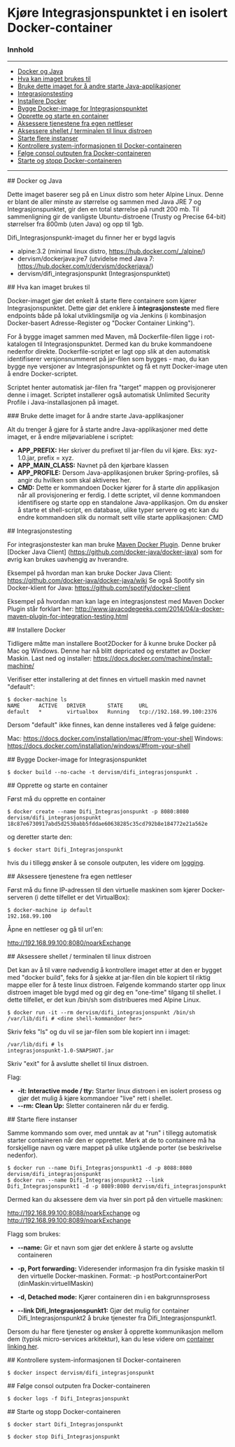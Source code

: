 # Kjøre Integrasjonspunktet i en isolert Docker-container

### Innhold
---

+ [Docker og Java](#about)
+ [Hva kan imaget brukes til](#bruk)
+ [Bruke dette imaget for å andre starte Java-applikasjoner](#andrejavaapps)
+ [Integrasjonstesting](#integrasjonstest)
+ [Installere Docker](#installeredocker)
+ [Bygge Docker-image for Integrasjonspunktet](#byggeimage)
+ [Opprette og starte en container](#opprettecontainer)
+ [Aksessere tjenestene fra egen nettleser](#nettleseraksess)
+ [Aksessere shellet / terminalen til linux distroen](#shelltilgang)
+ [Starte flere instanser](#flereinstanser)
+ [Kontrollere system-informasjonen til Docker-containeren](#inspect)
+ [Følge consol outputen fra Docker-containeren](#logging)
+ [Starte og stopp Docker-containeren](#startstopp)

---

<a name="about">
## Docker og Java

Dette imaget baserer seg på en Linux distro som heter Alpine Linux. Denne er blant de aller minste av størrelse 
og sammen med Java JRE 7 og Integrasjonspunktet, gir den en total størrelse på rundt 200 mb. Til sammenligning 
gir de vanligste Ubuntu-distroene (Trusty og Precise 64-bit) størrelser fra 800mb (uten Java) og opp til 1gb.

Difi_Integrasjonspunkt-imaget du finner her er bygd lagvis

- alpine:3.2 (minimal linux distro, https://hub.docker.com/_/alpine/)
- dervism/dockerjava:jre7 (utvidelse med Java 7: https://hub.docker.com/r/dervism/dockerjava/)
- dervism/difi_integrasjonspunkt (Integrasjonspunktet)

<a name="bruk">
## Hva kan imaget brukes til

Docker-imaget gjør det enkelt å starte flere containere som kjører Integrasjonspunktet. Dette gjør det enklere å 
**integrasjonsteste** med flere endpoints både på lokal utviklingsmiljø og via Jenkins (i kombinasjon Docker-basert 
Adresse-Register og "Docker Container Linking").

For å bygge imaget sammen med Maven, må Dockerfile-filen ligge i rot-katalogen til Integrasjonspunktet. Dermed 
kan du bruke kommandoene nedenfor direkte. Dockerfile-scriptet er lagt opp slik at den automatisk identifiserer 
versjonsnummeret på jar-filen som bygges - mao, du kan bygge nye versjoner av Integrasjonspunktet og få et nytt 
Docker-image uten å endre Docker-scriptet. 

Scriptet henter automatisk jar-filen fra "target" mappen og 
provisjonerer denne i imaget. Scriptet installerer også automatisk Unlimited Security Profile i Java-installasjonen 
på imaget.

<a name="andrejavaapps">
### Bruke dette imaget for å andre starte Java-applikasjoner

Alt du trenger å gjøre for å starte andre Java-applikasjoner med dette imaget, er å endre miljøvariablene i scriptet:

- **APP_PREFIX:** Her skriver du prefixet til jar-filen du vil kjøre. Eks: xyz-1.0.jar, prefix = xyz.
- **APP_MAIN_CLASS:** Navnet på den kjørbare klassen
- **APP_PROFILE:** Dersom Java-applikasjonen bruker Spring-profiles, så angir du hvilken som skal aktiveres her.
- **CMD:** Dette er kommandoen Docker kjører for å starte *din* applikasjon når all provisjonering er ferdig. I dette scriptet, 
vil denne kommandoen identifisere og starte opp en standalone Java-applikasjon. Om du ønsker å starte et shell-script, 
en database, ulike typer servere og etc kan du endre kommandoen slik du normalt sett ville starte applikasjonen: 
CMD *<kommando som starter din app her>*

<a name="integrasjonstest">
## Integrasjonstesting

For integrasjonstester kan man bruke 
[Maven Docker Plugin](https://github.com/bibryam/docker-maven-plugin). Denne bruker [Docker Java Client]
(https://github.com/docker-java/docker-java) som for øvrig kan brukes uavhengig av hverandre.

Eksempel på hvordan man kan bruke Docker Java Client: https://github.com/docker-java/docker-java/wiki
Se også Spotify sin Docker-klient for Java: https://github.com/spotify/docker-client

Eksempel på hvordan man kan lage en integrasjonstest med Maven Docker Plugin står forklart her: 
http://www.javacodegeeks.com/2014/04/a-docker-maven-plugin-for-integration-testing.html

<a name="installeredocker">
## Installere Docker

Tidligere måtte man installere Boot2Docker for å kunne bruke Docker på Mac og Windows. Denne har nå blitt depricated og 
erstattet av Docker Maskin. Last ned og installer: https://docs.docker.com/machine/install-machine/

Verifiser etter installering at det finnes en virtuell maskin med navnet "default":

```shell
$ docker-machine ls
NAME      ACTIVE   DRIVER       STATE     URL                     
default   *        virtualbox   Running   tcp://192.168.99.100:2376
```

Dersom "default" ikke finnes, kan denne installeres ved å følge guidene:

Mac: https://docs.docker.com/installation/mac/#from-your-shell
Windows: https://docs.docker.com/installation/windows/#from-your-shell

<a name="byggeimage">
## Bygge Docker-image for Integrasjonspunktet

```shell
$ docker build --no-cache -t dervism/difi_integrasjonspunkt .
```

<a name="opprettecontainer">
## Opprette og starte en container

Først må du opprette en container

```shell
$ docker create --name Difi_Integrasjonspunkt -p 8080:8080 dervism/difi_integrasjonspunkt
18c87e6730917abd5d2530abb5fddae60638285c35cd792b8e184772e21a562e
```

og deretter starte den:

```shell
$ docker start Difi_Integrasjonspunkt
```

hvis du i tillegg ønsker å se console outputen, les videre om [logging](#logging).


<a name="nettleseraksess">
## Aksessere tjenestene fra egen nettleser

Først må du finne IP-adressen til den virtuelle maskinen som kjører Docker-serveren (i dette tilfellet er det VirtualBox):

```shell
$ docker-machine ip default
192.168.99.100
```

Åpne en nettleser og gå til url'en:

http://192.168.99.100:8080/noarkExchange

<a name="shelltilgang">
## Aksessere shellet / terminalen til linux distroen

Det kan av å til være nødvendig å kontrollere imaget etter at den er bygget med "docker build", feks for å
sjekke at jar-filen din ble kopiert til riktig mappe eller for å teste linux distroen. Følgende kommando starter opp 
linux distroen imaget ble bygd med og gir deg en "one-time" tilgang til shellet. I dette tilfellet, er det kun /bin/sh som
distribueres med Alpine Linux.

```shell
$ docker run -it --rm dervism/difi_integrasjonspunkt /bin/sh
/var/lib/difi # <dine shell-kommandoer her>
```

Skriv feks "ls" og du vil se jar-filen som ble kopiert inn i imaget:

```shell
/var/lib/difi # ls
integrasjonspunkt-1.0-SNAPSHOT.jar
```

Skriv "exit" for å avslutte shellet til linux distroen.

Flag:

- **-it: Interactive mode / tty:** Starter linux distroen i en isolert prosess og gjør det mulig å kjøre kommandoer "live" rett i
shellet.
- **--rm: Clean Up:** Sletter containeren når du er ferdig.


<a name="flereinstanser">
## Starte flere instanser

Samme kommando som over, med unntak av at "run" i tillegg automatisk starter containeren når den er opprettet.
Merk at de to containere må ha forskjellige navn og være mappet på ulike utgående porter (se beskrivelse nedenfor).

```shell
$ docker run --name Difi_Integrasjonspunkt1 -d -p 8088:8080 dervism/difi_integrasjonspunkt
$ docker run --name Difi_Integrasjonspunkt2 --link Difi_Integrasjonspunkt1 -d -p 8089:8080 dervism/difi_integrasjonspunkt
```

Dermed kan du aksessere dem via hver sin port på den virtuelle maskinen:

http://192.168.99.100:8088/noarkExchange og http://192.168.99.100:8089/noarkExchange

Flagg som brukes:

- **--name:** Gir et navn som gjør det enklere å starte og avslutte containeren

- **-p, Port forwarding:** Videresender informasjon fra din fysiske maskin til den virtuelle Docker-maskinen.
Format: -p hostPort:containerPort (dinMaskin:virtuellMaskin)

- **-d, Detached mode:** Kjører containeren din i en bakgrunnsprosess

- **--link Difi_Integrasjonspunkt1:** Gjør det mulig for container Difi_Integrasjonspunkt2 å bruke tjenester fra 
Difi_Integrasjonspunkt1.

Dersom du har flere tjenester og ønsker å opprette kommunikasjon mellom 
dem (typisk micro-services arkitektur), kan du lese videre om 
[container linking her](https://docs.docker.com/userguide/dockerlinks/#communication-across-links).


<a name="inspect">
## Kontrollere system-informasjonen til Docker-containeren

```shell
$ docker inspect dervism/difi_integrasjonspunkt
```

<a name="logging">
## Følge consol outputen fra Docker-containeren

```shell
$ docker logs -f Difi_Integrasjonspunkt
```

<a name="startstopp">
## Starte og stopp Docker-containeren

```shell
$ docker start Difi_Integrasjonspunkt
```

```shell
$ docker stop Difi_Integrasjonspunkt
```




